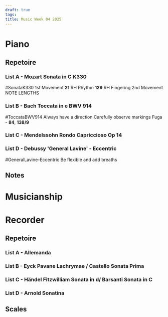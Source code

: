 ```yaml
---
draft: true
tags: 
title: Music Week 04 2025
---
```


# Piano
## Repetoire
### List A - Mozart Sonata in C K330
#SonataK330 
	1st Movement
		**21** RH Rhythm
		**129** RH Fingering
	2nd Movement
		NOTE LENGTHS
### List B - Bach Toccata in e BWV 914
#ToccataBWV914 
	Always have a direction
	Carefully observe markings
	Fuga  - **84**, **138/9**
### List C - Mendelssohn Rondo Capriccioso Op 14
### List D - Debussy 'General Lavine' - Eccentric
#GeneralLavine-Eccentric 
	Be flexible and add breaths
## Notes 

# Musicianship

# Recorder
## Repetoire
### List A - Allemanda
### List B - Eyck Pavane Lachrymae / Castello Sonata Prima
### List C - Händel Fitzwilliam Sonata in d/ Barsanti Sonata in C 
### List D - Arnold Sonatina
## Scales

